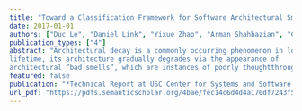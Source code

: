 ```yaml
---
title: "Toward a Classification Framework for Software Architectural Smells"
date: 2017-01-01
authors: ["Duc Le", "Daniel Link", "Yixue Zhao", "Arman Shahbazian", "Chris Mattmann", "Nenad Medvidovic"]
publication_types: ["4"]
abstract: "Architectural decay is a commonly occurring phenomenon in long-lived software systems. During a system’s
lifetime, its architecture gradually degrades via the appearance of
architectural “bad smells”, which are instances of poorly thoughtthrough design decisions. To date, there has been limited in-depth study of this phenomenon, its root causes, its characteristics, or the trends it may follow. Instead, both researchers and practitioners have relied on folklore, and their own intuitions and experiences, when referring to architectural smells and their negative impact on software systems. Two key reasons for the absence of large-scale studies of architectural smells are the lack of a systematic categorization of smells and further the absence of algorithms for automatically detecting smells. In this paper, we propose a framework (1) to classify architectural smells based on their characteristics and (2) to detect the smells based on their symptoms. The categorization includes five different classes of smells, of which we focus on four that can be readily detected with the help of existing architecture recovery and analysis techniques. We illustrate the framework with 11 distinct architectural smells across the four categories. We formally define each smell, present a detection algorithm for it, and illustrate it with an example from real systems."
featured: false
publication: "*Technical Report at USC Center for Systems and Software Engineering*"
url_pdf: "https://pdfs.semanticscholar.org/4bae/fec14c6d4d4a170df7243f5a9ff5cf51a960.pdf"
---
```


